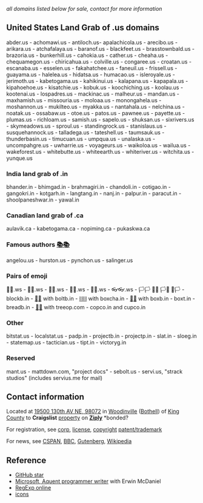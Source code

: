 
*all domains listed below for sale, contact for more information*

## United States Land Grab of .us domains

abder.us - achomawi.us - antiloch.us- apalachicola.us - arecibo.us - arikara.us - atchafalaya.us - baranof.us - blackfeet.us - brasstownbald.us - brazoria.us - bunkerhill.us - cahokia.us - cather.us - cheaha.us - chequamegon.us - chiricahua.us - colville.us - congaree.us - croatan.us - escanaba.us - esselen.us - fakahatchee.us - faneuil.us - frissell.us - guayama.us - halelea.us - hidatsa.us - humacao.us - isleroyale.us - jerimoth.us - kabetogama.us - kahikinui.us - kalapana.us - kapapala.us - kipahoehoe.us - kisatchie.us - kobuk.us - koochiching.us - koolau.us - kootenai.us - lospadres.us - mackinac.us - malheur.us - mandan.us - maxhamish.us - missouria.us - moloaa.us - monongahela.us - moshannon.us - mukilteo.us - myakka.us - nantahala.us - nelchina.us - noatak.us - ossabaw.us - otoe.us - patos.us - pawnee.us - payette.us - plumas.us - richloam.us - samish.us - sapelo.us - shuksan.us - sixrivers.us - skymeadows.us - sproul.us - standingrock.us - stanislaus.us - susquehannock.us - talladega.us - tateshell.us - taumsauk.us - thunderbasin.us - timucuan.us - umpqua.us - unalaska.us - uncompahgre.us - uwharrie.us - voyageurs.us - waikoloa.us - wailua.us - wakeforest.us - whitebutte.us - whiteearth.us - whiteriver.us - witchita.us - yunque.us

### India land grab of .in

bhander.in - bhimgad.in - brahmagiri.in - chandoli.in - cotigao.in - gangokri.in - kotgarh.in - langtang.in - nanj.in - palpur.in - paracut.in - shoolpaneshwar.in - yawal.in

### Canadian land grab of .ca

aulavik.ca - kabetogama.ca - nopiming.ca - pukaskwa.ca

### Famous authors [📚📚](xn--zt8ha.ws)

angelou.us - hurston.us - pynchon.us - salinger.us 

### Pairs of emoji
🧦🧦.ws - 🧤🧤.ws - 👣👣.ws - 🙂🙂.ws	 - 👖👖.ws - 👓👓.ws - 🏳🏳 🏴🏴 🏳🏴 🏴🏳 - blockb.in - [🔩🔩](xn--8v8ha.ws) with boltb.in - [⛓⛓](xn--l9ha.ws) with boxcha.in - [📮📮](xn--ku8ha.ws) with boxb.in - boxt.in - breadb.in - [🌳🌳](xn--wh8ha.ws) with treeop.com - copco.in and cupco.in

### Other

bitstat.us - localstat.us - padp.in - projectb.in - projectp.in - slat.in - sloeg.in - statemap.us - tactician.us - tipt.in - victoryg.in

### Reserved

mant.us - mattdown.com, "project docs" - sebolt.us - servi.us, "strack studios" (includes servius.me for mail)

##  Contact information

Located at [19500 130th AV NE, 98072](https://citresidentialservicing.myloancare.com/app/index.html#/Dashboard) in [Woodinville](https://www.ci.woodinville.wa.us/) ([Bothell](http://www.ci.bothell.wa.us/)) of [King County](https://www.kingcounty.gov/) to **Craigslist** [property](https://www.craigslist.com) on [**Ziply**](https://ziplyfiber.com/login) *bonded?

For registration, see [corp](https://ccfs.sos.wa.gov/#/Dashboard), [license](https://secure.dor.wa.gov/), [copyright](https://eco.copyright.gov/eService_enu/start.swe?SWECmd=Login&SWEPL=1&SRN=&SWETS=1584673446735) [patent/trademark](https://www.uspto.gov/)

For news, see [CSPAN](https://www.c-span.org/), [BBC](http://feeds.bbci.co.uk/news/rss.xml), [Gutenberg](http://www.gutenberg.org/wiki/Main_Page), [Wikipedia](http://www.wikipedia.org/wiki/Special:Random)

## Reference

- [GitHub star](https://github.com/bitmaus)
- [Microsoft, Aquent programmer writer](https://github.com/msebolt/) with Erwin McDaniel
- [RegExp online](https://regexr.com/)
- [icons](https://material.io/resources/icons/?style=baseline)
